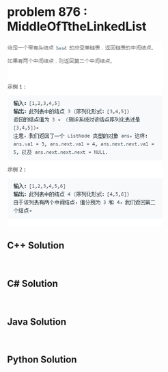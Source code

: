 
# problem 876 : MiddleOfTtheLinkedList

<img src="https://github.com/Peefy/PeefyLeetCode/blob/master/doc/801-900/876.MiddleOfTtheLinkedList/problem.png"/>

## C++ Solution

```c++



```

## C# Solution

```csharp



```

## Java Solution

```java



```

## Python Solution

```python



```





